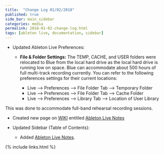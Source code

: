 ```yaml
---
title:  "Change Log 01/02/2018"
published: true
side_bar: main_sidebar
categories: media
permalink: 2018-01-02-change-log.html
tags: [ableton live, documentation, sidebar]
---
```


- Updated Ableton Live Preferences:

  - **File & Folder Settings:** The TEMP, CACHE, and USER folders were relocated to Blue from the local hard drive as the local hard drive is running low on space.  Blue can accommodate about 500 hours of full multi-track recording currently.  You can refer to the following preferences settings for their current locations:

    - Live --> Preferences --> File Folder Tab --> Temporary Folder
    - Live --> Preferences --> File Folder Tab --> Cache Folder
    - Live --> Preferences --> Library Tab --> Location of User Library

This was done to accommodate full-band rehearsal recording sessions.

- Created new page on [WIKI](https://github.com/NewValleyChurch/Infrastructure/wiki) entitled [Ableton Live Notes](https://github.com/NewValleyChurch/Infrastructure/wiki/Ableton-Live-Notes)

- Updated Sidebar (Table of Contents):

  - Added [Ableton Live Notes](https://github.com/NewValleyChurch/Infrastructure/wiki/Ableton-Live-Notes).


{% include links.html %}
